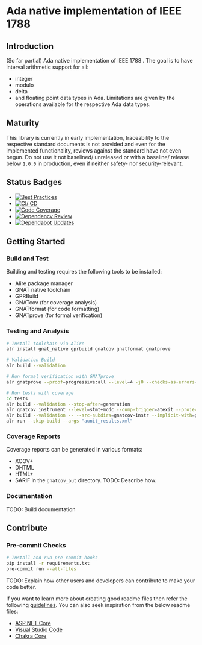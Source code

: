 # Ada native implementation of IEEE 1788

## Introduction

(So far partial) Ada native implementation of IEEE 1788 .
The goal is to have interval arithmetic support for all:

- integer
- modulo
- delta
- and floating point
  data types in Ada.
  Limitations are given by the operations available for the respective Ada data types.

## Maturity

This library is currently in early implementation, traceability to the
respective standard documents is not provided and even for the implemented
functionality, reviews against the standard have not even begun.
Do not use it not baselined/ unreleased or with a baseline/ release below
`1.0.0` in production, even if neither safety- nor security-relevant.

## Status Badges

- [![Best Practices][best-practices-badge]][best-practices-url]
- [![CI/ CD][cicd-badge]][cicd-url]
- [![Code Coverage][codecov-badge]][codecov-url]
- [![Dependency Review][dep-review-badge]][dep-review-url]
- [![Dependabot Updates][dependabot-badge]][dependabot-url]

[best-practices-badge]: https://bestpractices.coreinfrastructure.org/projects/10022/badge
[best-practices-url]: https://bestpractices.coreinfrastructure.org/projects/10022
[cicd-badge]: https://github.com/torsknod2/ieee1788-ada/actions/workflows/cicd.yaml/badge.svg
[cicd-url]: https://github.com/torsknod2/ieee1788-ada/actions/workflows/cicd.yaml
[codecov-badge]: https://codecov.io/gh/torsknod2/ieee1788-ada/graph/badge.svg?token=KSOUO8UJSL
[codecov-url]: https://codecov.io/gh/torsknod2/ieee1788-ada
[dep-review-badge]: https://github.com/torsknod2/ieee1788-ada/actions/workflows/dependency-review.yml/badge.svg
[dep-review-url]: https://github.com/torsknod2/ieee1788-ada/actions/workflows/dependency-review.yml
[dependabot-badge]: https://github.com/torsknod2/ieee1788-ada/actions/workflows/dependabot/dependabot-updates/badge.svg
[dependabot-url]: https://github.com/torsknod2/ieee1788-ada/actions/workflows/dependabot/dependabot-updates

## Getting Started

### Build and Test

Building and testing requires the following tools to be installed:

- Alire package manager
- GNAT native toolchain
- GPRBuild
- GNATcov (for coverage analysis)
- GNATformat (for code formatting)
- GNATprove (for formal verification)

### Testing and Analysis

```bash
# Install toolchain via Alire
alr install gnat_native gprbuild gnatcov gnatformat gnatprove

# Validation Build
alr build --validation

# Run formal verification with GNATprove
alr gnatprove --proof=progressive:all --level=4 -j0 --checks-as-errors=on --warnings=error

# Run tests with coverage
cd tests
alr build --validation --stop-after=generation
alr gnatcov instrument --level=stmt+mcdc --dump-trigger=atexit --projects=../ieee1788.gpr
alr build --validation -- --src-subdirs=gnatcov-instr --implicit-with=gnatcov_rts_full
alr run --skip-build --args "aunit_results.xml"
```

### Coverage Reports

Coverage reports can be generated in various formats:

- XCOV+
- DHTML
- HTML+
- SARIF
  in the `gnatcov_out` directory.
  TODO: Describe how.

### Documentation

TODO: Build documentation

## Contribute

### Pre-commit Checks

```bash
# Install and run pre-commit hooks
pip install -r requirements.txt
pre-commit run --all-files
```

TODO: Explain how other users and developers can contribute to make your code better.

If you want to learn more about creating good readme files then refer the following
[guidelines](https://docs.microsoft.com/en-us/azure/devops/repos/git/create-a-readme?view=azure-devops).
You can also seek inspiration from the below readme files:

- [ASP.NET Core](https://github.com/aspnet/Home)
- [Visual Studio Code](https://github.com/Microsoft/vscode)
- [Chakra Core](https://github.com/Microsoft/ChakraCore)
